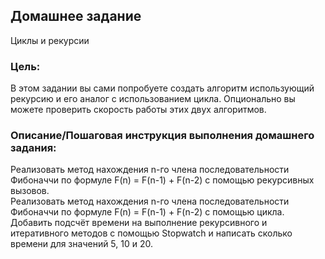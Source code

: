 ## Домашнее задание
Циклы и рекурсии

### Цель:
В этом задании вы сами попробуете создать алгоритм использующий рекурсию и его аналог с использованием цикла. Опционально вы можете проверить скорость работы этих двух алгоритмов.

### Описание/Пошаговая инструкция выполнения домашнего задания:
Реализовать метод нахождения n-го члена последовательности Фибоначчи по формуле F(n) = F(n-1) + F(n-2) с помощью рекурсивных вызовов.\
Реализовать метод нахождения n-го члена последовательности Фибоначчи по формуле F(n) = F(n-1) + F(n-2) с помощью цикла.\
Добавить подсчёт времени на выполнение рекурсивного и итеративного методов с помощью Stopwatch и написать сколько времени для значений 5, 10 и 20.
